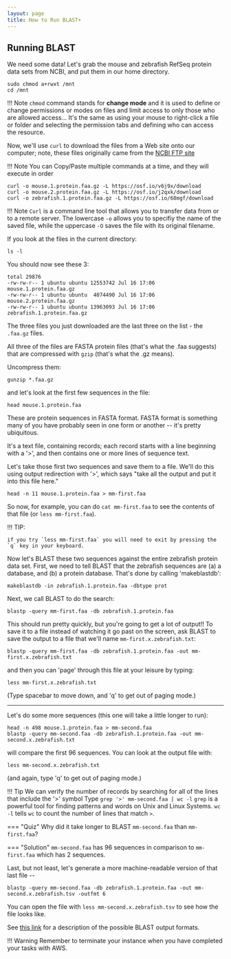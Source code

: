 ```yaml
---
layout: page
title: How to Run BLAST+
---
```


## Running BLAST

We need some data!  Let's grab the mouse and zebrafish RefSeq
protein data sets from NCBI, and put them in our home directory.
```
sudo chmod a+rwxt /mnt
cd /mnt
```



!!! Note
	`chmod` command stands for **change mode** and it is used to define or change permissions or modes on files and limit access to only those who are allowed access... It's the same as using your mouse to right-click a file or folder and selecting the permission tabs and defining who can access the resource.
	

Now, we'll use `curl` to download the files from a Web site onto our
computer; note, these files originally came from the
[NCBI FTP site](ftp://ftp.ncbi.nih.gov/refseq/M_musculus/mRNA_Prot)


!!! Note
	You can Copy/Paste multiple commands at a time, and they will execute in order


```
curl -o mouse.1.protein.faa.gz -L https://osf.io/v6j9x/download
curl -o mouse.2.protein.faa.gz -L https://osf.io/j2qxk/download
curl -o zebrafish.1.protein.faa.gz -L https://osf.io/68mgf/download
```

!!! Note
	`Curl` is a command line tool that allows you to transfer data from or to a remote server. The lowercase `-o` allows you to specifiy the name of the saved file, while the uppercase `-O` saves the file with its original filename.

If you look at the files in the current directory:

```
ls -l
```

You should now see these 3:

```
total 29876
-rw-rw-r-- 1 ubuntu ubuntu 12553742 Jul 16 17:06 mouse.1.protein.faa.gz
-rw-rw-r-- 1 ubuntu ubuntu  4074490 Jul 16 17:06 mouse.2.protein.faa.gz
-rw-rw-r-- 1 ubuntu ubuntu 13963093 Jul 16 17:06 zebrafish.1.protein.faa.gz
```

The three files you just downloaded are the last three on the list - the
`.faa.gz` files.

All three of the files are FASTA protein files (that's what the .faa
suggests) that are compressed with `gzip` (that's what the .gz means).

Uncompress them:

```
gunzip *.faa.gz
```

and let's look at the first few sequences in the file:

```
head mouse.1.protein.faa 
```

These are protein sequences in FASTA format.  FASTA format is something
many of you have probably seen in one form or another -- it's pretty ubiquitous.  

It's a text file, containing records; each record
starts with a line beginning with a '>', and then contains one or more lines of sequence text.

Let's take those first two sequences and save them to a file.  We'll
do this using output redirection with '>', which says "take
all the output and put it into this file here."

```
head -n 11 mouse.1.protein.faa > mm-first.faa
```

So now, for example, you can do `cat mm-first.faa` to see the contents of
that file (or `less mm-first.faa`). 

!!! TIP: 
	
	if you try `less mm-first.faa` you will need to exit by pressing the `q` key in your keyboard.

Now let's BLAST these two sequences against the entire zebrafish
protein data set. First, we need to tell BLAST that the zebrafish
sequences are (a) a database, and (b) a protein database.  That's done by calling 'makeblastdb':

```
makeblastdb -in zebrafish.1.protein.faa -dbtype prot
```

Next, we call BLAST to do the search:

```
blastp -query mm-first.faa -db zebrafish.1.protein.faa
```

This should run pretty quickly, but you're going to get a lot of output!!
To save it to a file instead of watching it go past on the screen,
ask BLAST to save the output to a file that we'll name `mm-first.x.zebrafish.txt`:

```
blastp -query mm-first.faa -db zebrafish.1.protein.faa -out mm-first.x.zebrafish.txt
```

and then you can 'page' through this file at your leisure by typing:

```
less mm-first.x.zebrafish.txt
```

(Type spacebar to move down, and 'q' to get out of paging mode.)

-----

Let's do some more sequences (this one will take a little longer to run):

```
head -n 498 mouse.1.protein.faa > mm-second.faa
blastp -query mm-second.faa -db zebrafish.1.protein.faa -out mm-second.x.zebrafish.txt
```

will compare the first 96 sequences.  You can look at the output file with:

```
less mm-second.x.zebrafish.txt
```

(and again, type 'q' to get out of paging mode.)

!!! Tip
	We can verify the number of records by searching for all of the lines that include the '>' symbol
	Type `grep '>' mm-second.faa | wc -l` 
	`grep` is a powerful tool for finding patterns and words on Unix and Linux Systems. `wc -l` tells `wc` to count the number of lines that match `>`.

=== "Quiz"
	Why did it take longer to BLAST `mm-second.faa` than `mm-first.faa`?

=== "Solution"
	`mm-second.faa` has 96 sequences in comparison to `mm-first.faa` which has 2 sequences.
	

Last, but not least, let's generate a more machine-readable version of that
last file --

```
blastp -query mm-second.faa -db zebrafish.1.protein.faa -out mm-second.x.zebrafish.tsv -outfmt 6
```

You can open the file with `less mm-second.x.zebrafish.tsv` to see how the file looks like.

See [this link](http://www.metagenomics.wiki/tools/blast/blastn-output-format-6) for a description of the possible BLAST output formats.

!!! Warning
	Remember to terminate your instance when you have completed your tasks with AWS.
